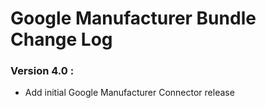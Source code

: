 # Google Manufacturer Bundle Change Log

### Version 4.0 :
* Add initial Google Manufacturer Connector release